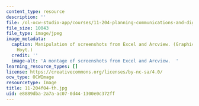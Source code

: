 ```yaml
---
content_type: resource
description: ''
file: /ol-ocw-studio-app/courses/11-204-planning-communications-and-digital-media-fall-2004/e8889dba2a7aac070d441300e0c372ff_11-204f04-th.jpg
file_size: 10043
file_type: image/jpeg
image_metadata:
  caption: Manipulation of screenshots from Excel and Arcview. (Graphic by Prof. Lorlene
    Hoyt.)
  credit: ''
  image-alt: 'A montage of screenshots from Excel and Arcview.  '
learning_resource_types: []
license: https://creativecommons.org/licenses/by-nc-sa/4.0/
ocw_type: OCWImage
resourcetype: Image
title: 11-204f04-th.jpg
uid: e8889dba-2a7a-ac07-0d44-1300e0c372ff
---
```

